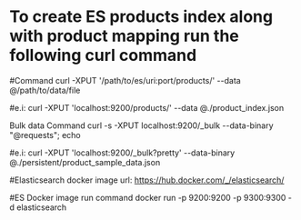 # To create ES products index along with product mapping run the following curl command

#Command
curl -XPUT '/path/to/es/uri:port/products/' --data @/path/to/data/file

#e.i: curl -XPUT 'localhost:9200/products/' --data @./product_index.json


Bulk data Command
curl -s -XPUT localhost:9200/_bulk --data-binary "@requests"; echo

#e.i: curl -XPUT 'localhost:9200/_bulk?pretty' --data-binary @./persistent/product_sample_data.json


#Elasticsearch docker image url:
https://hub.docker.com/_/elasticsearch/

#ES Docker image run command
docker run -p 9200:9200 -p 9300:9300 -d elasticsearch